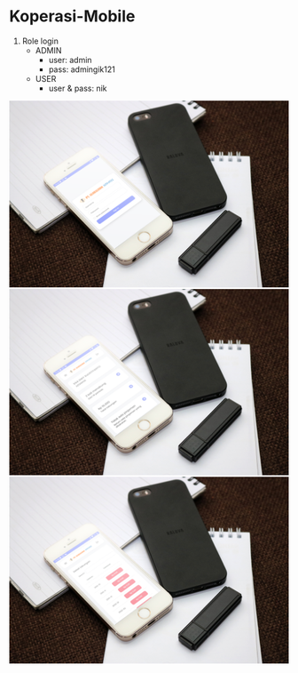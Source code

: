 # Koperasi-Mobile

1. Role login
   - ADMIN
      - user: admin
      - pass: admingik121
   - USER
      - user & pass: nik

![Login_page](/preview/login.png)
![Dashboard_page](/preview/dashboard.png)
![Tabungan_page](/preview/tabungan.png)
